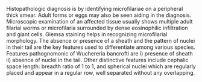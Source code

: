 Histopathologic diagnosis is by identifying microfilariae on a peripheral thick smear. Adult forms or eggs may also be seen aiding in the diagnosis. Microscopic examination of an affected tissue usually shows multiple adult filarial worms or microfilaria surrounded by dense eosinophilic infiltration and giant cells. Giemsa staining helps in recognizing microfilarial morphology. The absence or presence of a sheath and the pattern of nuclei in their tail are the key features used to differentiate among various species. Features pathognomonic of Wuchereria bancrofti are i) presence of sheath ii) absence of nuclei in the tail. Other distinctive features include cephalic space length: breadth ratio of 1 to 1, and spherical nuclei which are regularly placed and appear in a regular row, well separated without any overlapping.